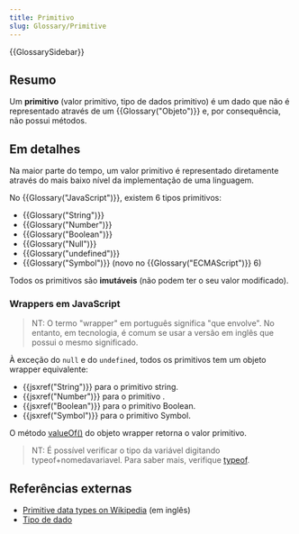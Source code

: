```yaml
---
title: Primitivo
slug: Glossary/Primitive
---
```


{{GlossarySidebar}}

## Resumo

Um **primitivo** (valor primitivo, tipo de dados primitivo) é um dado que não é representado através de um {{Glossary("Objeto")}} e, por consequência, não possui métodos.

## Em detalhes

Na maior parte do tempo, um valor primitivo é representado diretamente através do mais baixo nível da implementação de uma linguagem.

No {{Glossary("JavaScript")}}, existem 6 tipos primitivos:

- {{Glossary("String")}}
- {{Glossary("Number")}}
- {{Glossary("Boolean")}}
- {{Glossary("Null")}}
- {{Glossary("undefined")}}
- {{Glossary("Symbol")}} (novo no {{Glossary("ECMAScript")}} 6)

Todos os primitivos são **imutáveis** (não podem ter o seu valor modificado).

### Wrappers em JavaScript

> NT: O termo "wrapper" em português significa "que envolve". No entanto, em tecnologia, é comum se usar a versão em inglês que possui o mesmo significado.

À exceção do `null` e do `undefined`, todos os primitivos tem um objeto wrapper equivalente:

- {{jsxref("String")}} para o primitivo string.
- {{jsxref("Number")}} para o primitivo .
- {{jsxref("Boolean")}} para o primitivo Boolean.
- {{jsxref("Symbol")}} para o primitivo Symbol.

O método [valueOf()](/pt-BR/docs/Web/JavaScript/Reference/Global_Objects/Object/valueOf) do objeto wrapper retorna o valor primitivo.

> NT: É possível verificar o tipo da variável digitando typeof+nomedavariavel. Para saber mais, verifique [typeof](/pt-BR/docs/Web/JavaScript/Reference/Operators/typeof).

## Referências externas

- [Primitive data types on Wikipedia](http://en.wikipedia.org/wiki/Primitive_data_type) (em inglês)
- [Tipo de dado](https://pt.wikipedia.org/wiki/Tipo_de_dado)
